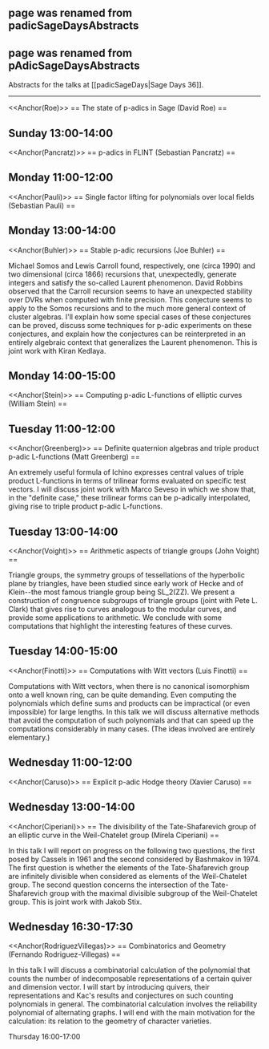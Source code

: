 ## page was renamed from padicSageDaysAbstracts
## page was renamed from pAdicSageDaysAbstracts
Abstracts for the talks at [[padicSageDays|Sage Days 36]].

----

<<Anchor(Roe)>>
== The state of p-adics in Sage (David Roe) ==

Sunday 13:00-14:00
----
<<Anchor(Pancratz)>>
== p-adics in FLINT (Sebastian Pancratz) ==

Monday 11:00-12:00
----
<<Anchor(Pauli)>>
== Single factor lifting for polynomials over local fields (Sebastian Pauli) ==

Monday 13:00-14:00
----
<<Anchor(Buhler)>>
== Stable p-adic recursions (Joe Buhler) ==

Michael Somos and Lewis Carroll found, respectively, one (circa
1990) and two dimensional (circa 1866) recursions that, unexpectedly,
generate integers and satisfy the so-called Laurent phenomenon.
David Robbins observed that the Carroll recursion seems to have an
unexpected stability over DVRs when computed with finite precision.
This conjecture seems to apply to the Somos recursions and to the much
more general context of cluster algebras.  I'll explain how some special
cases of these conjectures can be proved, discuss some techniques for
p-adic experiments on these conjectures, and explain how the conjectures
can be reinterpreted in an entirely algebraic context that generalizes
the Laurent phenomenon.  This is joint work with Kiran Kedlaya.

Monday 14:00-15:00
----
<<Anchor(Stein)>>
== Computing p-adic L-functions of elliptic curves (William Stein) ==

Tuesday 11:00-12:00
----
<<Anchor(Greenberg)>>
== Definite quaternion algebras and triple product p-adic L-functions (Matt Greenberg) ==

An extremely useful formula of Ichino expresses central values of
triple product L-functions in terms of trilinear forms evaluated on
specific test vectors.  I will discuss joint work with Marco Seveso in
which we show that, in the "definite case,"  these trilinear forms can
be p-adically interpolated, giving rise to triple product p-adic
L-functions.

Tuesday 13:00-14:00
----
<<Anchor(Voight)>>
== Arithmetic aspects of triangle groups (John Voight) ==

Triangle groups, the symmetry groups of tessellations of the
hyperbolic plane by triangles, have been studied since early work of
Hecke and of Klein--the most famous triangle group being SL_2(ZZ).  We
present a construction of congruence subgroups of triangle groups
(joint with Pete L. Clark) that gives rise to curves analogous to the
modular curves, and provide some applications to arithmetic.  We
conclude with some computations that highlight the interesting
features of these curves.

Tuesday 14:00-15:00
----
<<Anchor(Finotti)>>
== Computations with Witt vectors (Luis Finotti) ==

Computations with Witt vectors, when there is no canonical isomorphism
onto a well known ring, can be quite demanding.  Even computing the
polynomials which define sums and products can be impractical (or even
impossible) for large lengths.  In this talk we will discuss
alternative methods that avoid the computation of such polynomials and
that can speed up the computations considerably in many cases.  (The
ideas involved are entirely elementary.)

Wednesday 11:00-12:00
----
<<Anchor(Caruso)>>
== Explicit p-adic Hodge theory (Xavier Caruso) ==

Wednesday 13:00-14:00
----
<<Anchor(Ciperiani)>>
== The divisibility of the Tate-Shafarevich group of an elliptic curve in the Weil-Chatelet group (Mirela Ciperiani) ==

In this talk I will report on progress on the following two questions, the first posed by
Cassels in 1961 and the second considered by Bashmakov in 1974. The first question is
whether the elements of the Tate-Shafarevich group are infinitely divisible when considered
as elements of the Weil-Chatelet group. The second question concerns the intersection of
the Tate-Shafarevich group with the maximal divisible subgroup of the Weil-Chatelet group.
This is joint work with Jakob Stix.

Wednesday 16:30-17:30
----
<<Anchor(RodriguezVillegas)>>
== Combinatorics and Geometry (Fernando Rodriguez-Villegas) ==

In this talk I will discuss a combinatorial calculation of the
polynomial that counts the number of indecomposable representations of
a certain quiver and dimension vector. I will start by introducing
quivers, their representations and Kac's results and conjectures on
such counting polynomials in general. The combinatorial calculation
involves the reliability polynomial of alternating graphs. I will end
with the main motivation for the calculation: its relation to the
geometry of character varieties.

Thursday 16:00-17:00
